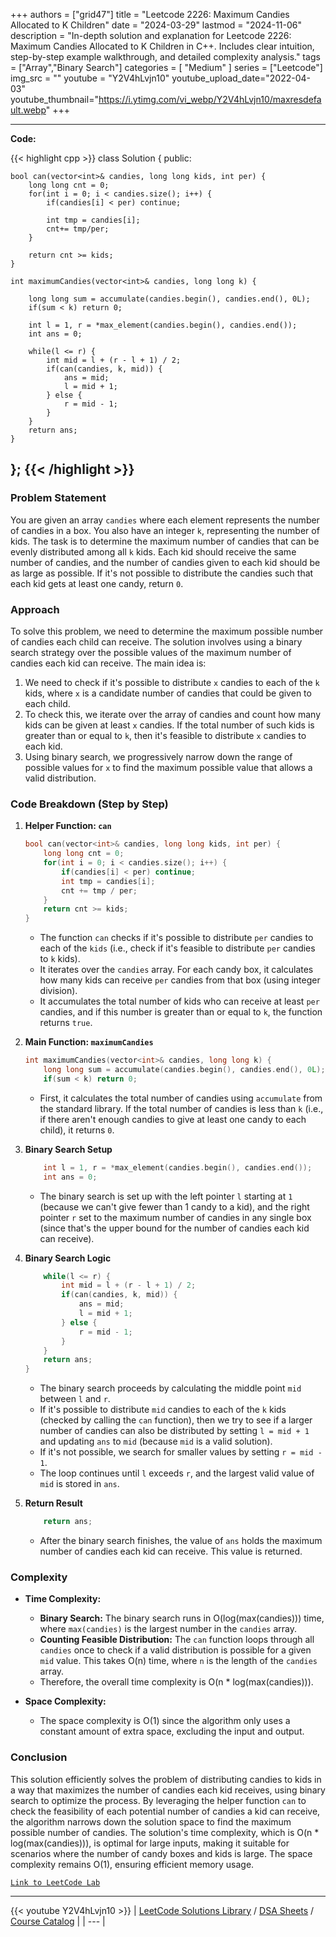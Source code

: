 
+++
authors = ["grid47"]
title = "Leetcode 2226: Maximum Candies Allocated to K Children"
date = "2024-03-29"
lastmod = "2024-11-06"
description = "In-depth solution and explanation for Leetcode 2226: Maximum Candies Allocated to K Children in C++. Includes clear intuition, step-by-step example walkthrough, and detailed complexity analysis."
tags = ["Array","Binary Search"]
categories = [
    "Medium"
]
series = ["Leetcode"]
img_src = ""
youtube = "Y2V4hLvjn10"
youtube_upload_date="2022-04-03"
youtube_thumbnail="https://i.ytimg.com/vi_webp/Y2V4hLvjn10/maxresdefault.webp"
+++



---
**Code:**

{{< highlight cpp >}}
class Solution {
public:
    
    bool can(vector<int>& candies, long long kids, int per) {
        long long cnt = 0;
        for(int i = 0; i < candies.size(); i++) {
            if(candies[i] < per) continue;
            
            int tmp = candies[i];
            cnt+= tmp/per;
        }
        
        return cnt >= kids;
    }
    
    int maximumCandies(vector<int>& candies, long long k) {
        
        long long sum = accumulate(candies.begin(), candies.end(), 0L);
        if(sum < k) return 0;
        
        int l = 1, r = *max_element(candies.begin(), candies.end());
        int ans = 0;
        
        while(l <= r) {
            int mid = l + (r - l + 1) / 2;
            if(can(candies, k, mid)) {
                ans = mid;
                l = mid + 1;
            } else {
                r = mid - 1;
            }
        }
        return ans;
    }
};
{{< /highlight >}}
---

### Problem Statement
You are given an array `candies` where each element represents the number of candies in a box. You also have an integer `k`, representing the number of kids. The task is to determine the maximum number of candies that can be evenly distributed among all `k` kids. Each kid should receive the same number of candies, and the number of candies given to each kid should be as large as possible. If it's not possible to distribute the candies such that each kid gets at least one candy, return `0`.

### Approach
To solve this problem, we need to determine the maximum possible number of candies each child can receive. The solution involves using a binary search strategy over the possible values of the maximum number of candies each kid can receive. The main idea is:
1. We need to check if it's possible to distribute `x` candies to each of the `k` kids, where `x` is a candidate number of candies that could be given to each child.
2. To check this, we iterate over the array of candies and count how many kids can be given at least `x` candies. If the total number of such kids is greater than or equal to `k`, then it's feasible to distribute `x` candies to each kid.
3. Using binary search, we progressively narrow down the range of possible values for `x` to find the maximum possible value that allows a valid distribution.

### Code Breakdown (Step by Step)

1. **Helper Function: `can`**
   ```cpp
   bool can(vector<int>& candies, long long kids, int per) {
       long long cnt = 0;
       for(int i = 0; i < candies.size(); i++) {
           if(candies[i] < per) continue;
           int tmp = candies[i];
           cnt += tmp / per;
       }
       return cnt >= kids;
   }
   ```
   - The function `can` checks if it's possible to distribute `per` candies to each of the `kids` (i.e., check if it's feasible to distribute `per` candies to `k` kids).
   - It iterates over the `candies` array. For each candy box, it calculates how many kids can receive `per` candies from that box (using integer division).
   - It accumulates the total number of kids who can receive at least `per` candies, and if this number is greater than or equal to `k`, the function returns `true`.

2. **Main Function: `maximumCandies`**
   ```cpp
   int maximumCandies(vector<int>& candies, long long k) {
       long long sum = accumulate(candies.begin(), candies.end(), 0L);
       if(sum < k) return 0;
   ```
   - First, it calculates the total number of candies using `accumulate` from the standard library. If the total number of candies is less than `k` (i.e., if there aren't enough candies to give at least one candy to each child), it returns `0`.

3. **Binary Search Setup**
   ```cpp
       int l = 1, r = *max_element(candies.begin(), candies.end());
       int ans = 0;
   ```
   - The binary search is set up with the left pointer `l` starting at `1` (because we can't give fewer than 1 candy to a kid), and the right pointer `r` set to the maximum number of candies in any single box (since that's the upper bound for the number of candies each kid can receive).

4. **Binary Search Logic**
   ```cpp
       while(l <= r) {
           int mid = l + (r - l + 1) / 2;
           if(can(candies, k, mid)) {
               ans = mid;
               l = mid + 1;
           } else {
               r = mid - 1;
           }
       }
       return ans;
   }
   ```
   - The binary search proceeds by calculating the middle point `mid` between `l` and `r`.
   - If it's possible to distribute `mid` candies to each of the `k` kids (checked by calling the `can` function), then we try to see if a larger number of candies can also be distributed by setting `l = mid + 1` and updating `ans` to `mid` (because `mid` is a valid solution).
   - If it's not possible, we search for smaller values by setting `r = mid - 1`.
   - The loop continues until `l` exceeds `r`, and the largest valid value of `mid` is stored in `ans`.

5. **Return Result**
   ```cpp
       return ans;
   ```
   - After the binary search finishes, the value of `ans` holds the maximum number of candies each kid can receive. This value is returned.

### Complexity

- **Time Complexity:**
  - **Binary Search:** The binary search runs in O(log(max(candies))) time, where `max(candies)` is the largest number in the `candies` array.
  - **Counting Feasible Distribution:** The `can` function loops through all `candies` once to check if a valid distribution is possible for a given `mid` value. This takes O(n) time, where `n` is the length of the `candies` array.
  - Therefore, the overall time complexity is O(n * log(max(candies))).

- **Space Complexity:**
  - The space complexity is O(1) since the algorithm only uses a constant amount of extra space, excluding the input and output.

### Conclusion
This solution efficiently solves the problem of distributing candies to kids in a way that maximizes the number of candies each kid receives, using binary search to optimize the process. By leveraging the helper function `can` to check the feasibility of each potential number of candies a kid can receive, the algorithm narrows down the solution space to find the maximum possible number of candies. The solution's time complexity, which is O(n * log(max(candies))), is optimal for large inputs, making it suitable for scenarios where the number of candy boxes and kids is large. The space complexity remains O(1), ensuring efficient memory usage.

[`Link to LeetCode Lab`](https://leetcode.com/problems/maximum-candies-allocated-to-k-children/description/)

---
{{< youtube Y2V4hLvjn10 >}}
| [LeetCode Solutions Library](https://grid47.xyz/leetcode/) / [DSA Sheets](https://grid47.xyz/sheets/) / [Course Catalog](https://grid47.xyz/courses/) |
| --- |
